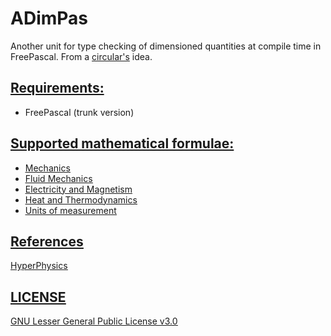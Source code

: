 # ADimPas

Another unit for type checking of dimensioned quantities at compile time in FreePascal. From a [circular's](https://github.com/circular17/DimPas) idea.

## <u>Requirements:</u>

- FreePascal (trunk version)

## <u>Supported mathematical formulae:<u>

- [Mechanics](doc\mechanics.md)
- [Fluid Mechanics](doc\fluidmechanics.md)
- [Electricity and Magnetism](doc\electricityandmagnetism.md)
- [Heat and Thermodynamics](doc\heatandthermodynamics.md)
- [Units of measurement](doc\unitsofmeasurement.md)

## References

[HyperPhysics](http://hyperphysics.phy-astr.gsu.edu/hbase/hframe.html)

## LICENSE

[GNU Lesser General Public License v3.0](https://github.com/melchiorrecaruso/ADimPas/blob/main/LICENSE)
